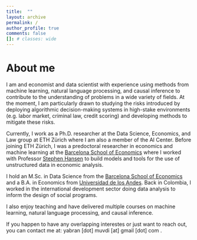 ```yaml
---
title:  ""
layout: archive
permalink: /
author_profile: true
comments: false
[]: # classes: wide
---
```

# About me

I am and economist and data scientist with experience using methods from machine learning, natural language processing, and causal inference to contribute to the understanding of problems in a wide variety of fields. At the moment, I am particularly drawn to studying the risks introduced by deploying algorithmic decision-making systems in high-​stake environments (e.g. labor market, criminal law, credit scoring) and developing methods to mitigate these risks. 

Currently, I work as a Ph.D. researcher at the Data Science, Economics, and Law group at ETH Zürich where I am also a member of the AI Center. Before joining ETH Zürich, I was a predoctoral researcher in economics and machine learning at the [Barcelona School of Economics](https://datascience.bse.eu/team/yabra-muvdi/) where I worked with Professor [Stephen Hansen](https://sekhansen.github.io/) to build models and tools for the use of unstructured data in economic analysis. 

I hold an M.Sc. in Data Science from the [Barcelona School of Economics](https://bse.eu/) and a B.A. in Economics from [Universidad de los Andes](https://economia.uniandes.edu.co/). Back in Colombia, I worked in the international development sector doing data analysis to inform the design of social programs.

I also enjoy teaching and have delivered multiple courses on machine learning, natural language processing, and causal inference.

If you happen to have any overlapping interestes or just want to reach out, you can contact me at: yabran [dot] muvdi [at] gmail [dot] com .
